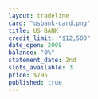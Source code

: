 ```yaml
---
layout: tradeline
card: "usbank-card.png"
title: US BANK 
credit_limit: "$12,500"
date_open: 2008
balance: "0%"
statement_date: 2nd
slots_available: 3
price: $795
published: true
---
```


